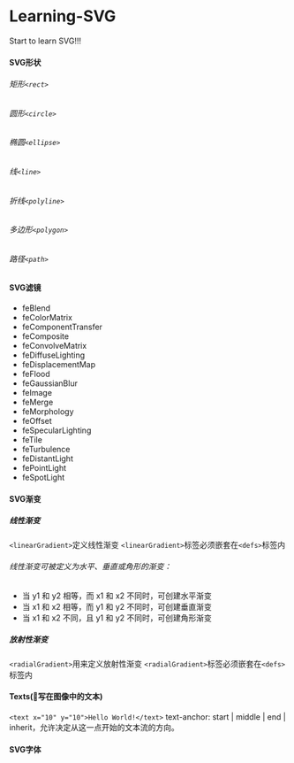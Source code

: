 # Learning-SVG
Start to learn SVG!!!

#### SVG形状
###### 矩形`<rect>`
###### 圆形`<circle>`
###### 椭圆`<ellipse>`
###### 线`<line>`
###### 折线`<polyline>`
###### 多边形`<polygon>`
###### 路径`<path>`
#### SVG滤镜
* feBlend
* feColorMatrix
* feComponentTransfer
* feComposite
* feConvolveMatrix
* feDiffuseLighting
* feDisplacementMap
* feFlood
* feGaussianBlur
* feImage
* feMerge
* feMorphology
* feOffset
* feSpecularLighting
* feTile
* feTurbulence
* feDistantLight
* fePointLight
* feSpotLight

#### SVG渐变
##### 线性渐变
`<linearGradient>`定义线性渐变
`<linearGradient>`标签必须嵌套在`<defs>`标签内

###### 线性渐变可被定义为水平、垂直或角形的渐变：
* 当 y1 和 y2 相等，而 x1 和 x2 不同时，可创建水平渐变
* 当 x1 和 x2 相等，而 y1 和 y2 不同时，可创建垂直渐变
* 当 x1 和 x2 不同，且 y1 和 y2 不同时，可创建角形渐变
		
##### 放射性渐变
`<radialGradient>`用来定义放射性渐变
`<radialGradient>`标签必须嵌套在`<defs>`标签内

#### Texts(写在图像中的文本)
`<text x="10" y="10">Hello World!</text>`
text-anchor: start | middle | end | inherit，允许决定从这一点开始的文本流的方向。
#### SVG字体
	



